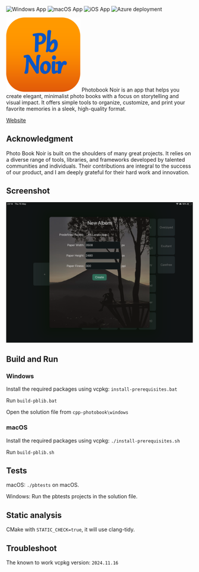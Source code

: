 ![Windows App](https://github.com/cosmin42/cpp-photobook/actions/workflows/msbuild.yml/badge.svg)
![macOS App](https://github.com/cosmin42/cpp-photobook/actions/workflows/objective-c-xcode.yml/badge.svg)
![iOS App](https://github.com/cosmin42/cpp-photobook/actions/workflows/ios-build.yml/badge.svg)
![Azure deployment](https://github.com/cosmin42/cpp-photobook/actions/workflows/main_pbnoirwebapp.yml/badge.svg)

<img src="icons/pb-noir512.png" alt="icon" width="200"/>
Photobook Noir is an app that helps you create elegant, minimalist photo books with a focus on storytelling and visual impact. It offers simple tools to organize, customize, and print your favorite memories in a sleek, high-quality format.

[Website](https://blue-river-0d990a203.6.azurestaticapps.net/)

## Acknowledgment
Photo Book Noir is built on the shoulders of many great projects. It relies on a diverse range of tools, libraries, and frameworks developed by talented communities and individuals. Their contributions are integral to the success of our product, and I am deeply grateful for their hard work and innovation.

## Screenshot
![Dashboard preview](table.png)

## Build and Run

### Windows
Install the required packages using vcpkg:
```install-prerequisites.bat```

Run ```build-pblib.bat```

Open the solution file from ```cpp-photobook\windows```


### macOS
Install the required packages using vcpkg:
```./install-prerequisites.sh```

Run ```build-pblib.sh```

## Tests

macOS: ```./pbtests``` on macOS.

Windows: Run the pbtests projects in the solution file.


## Static analysis
CMake with ```STATIC_CHECK=true```, it will use clang-tidy.


## Troubleshoot
The known to work vcpkg version: ```2024.11.16```
